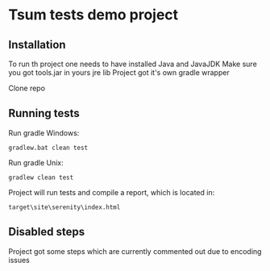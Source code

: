 # Tsum tests demo project

## Installation

To run th project one needs to have installed Java and JavaJDK
Make sure you got tools.jar in yours jre lib
Project got it's own gradle wrapper

Clone repo

## Running tests

Run gradle Windows:

    gradlew.bat clean test

Run gradle Unix:

    gradlew clean test

Project will run tests and compile a report, which is located in:

    target\site\serenity\index.html

## Disabled steps

Project got some steps which are currently commented out due to encoding issues

